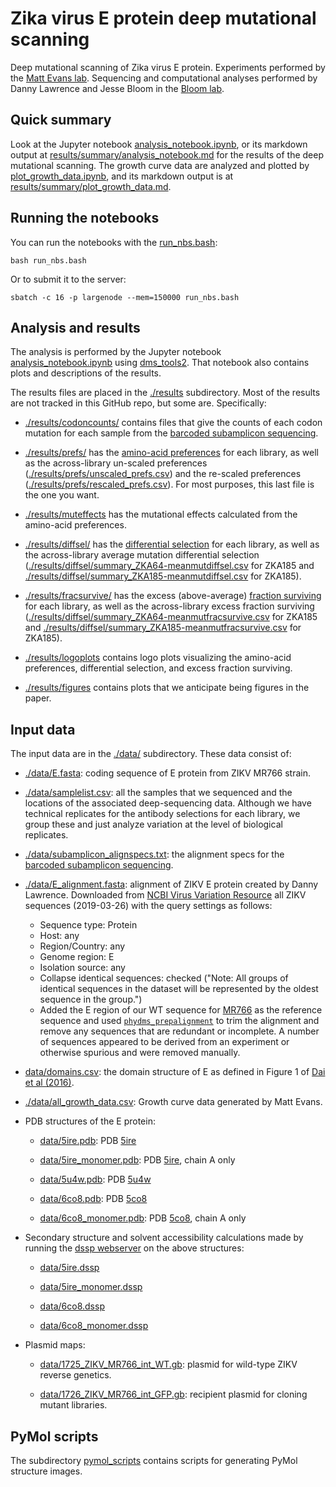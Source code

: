 # Zika virus E protein deep mutational scanning
Deep mutational scanning of Zika virus E protein.
Experiments performed by the [Matt Evans lab](http://labs.icahn.mssm.edu/evanslab/).
Sequencing and computational analyses performed by Danny Lawrence and Jesse Bloom in the [Bloom lab](https://research.fhcrc.org/bloom/en.html).

## Quick summary
Look at the Jupyter notebook [analysis_notebook.ipynb](analysis_notebook.ipynb), or its markdown output at [results/summary/analysis_notebook.md](results/summary/analysis_notebook.md) for the results of the deep mutational scanning.
The growth curve data are analyzed and plotted by [plot_growth_data.ipynb](plot_growth_data.ipynb), and its markdown output is at [results/summary/plot_growth_data.md](results/summary/plot_growth_data.md).

## Running the notebooks
You can run the notebooks with the [run_nbs.bash](run_nbs.bash):

    bash run_nbs.bash

Or to submit it to the server:

    sbatch -c 16 -p largenode --mem=150000 run_nbs.bash

## Analysis and results
The analysis is performed by the Jupyter notebook [analysis_notebook.ipynb](analysis_notebook.ipynb) using [dms_tools2](https://jbloomlab.github.io/dms_tools2/).
That notebook also contains plots and descriptions of the results.

The results files are placed in the [./results](results) subdirectory.
Most of the results are not tracked in this GitHub repo, but some are.
Specifically:

  - [./results/codoncounts/](results/codoncounts) contains files that give the counts of each codon mutation for each sample from the [barcoded subamplicon sequencing](https://jbloomlab.github.io/dms_tools2/bcsubamp.html).

  - [./results/prefs/](results/prefs) has the [amino-acid preferences](https://jbloomlab.github.io/dms_tools2/prefs.html) for each library, as well as the across-library un-scaled preferences ([./results/prefs/unscaled_prefs.csv](results/prefs/unscaled_prefs.csv)) and the re-scaled preferences ([./results/prefs/rescaled_prefs.csv](results/prefs/rescaled_prefs.csv)). For most purposes, this last file is the one you want.

  - [./results/muteffects](results/muteffects) has the mutational effects calculated from the amino-acid preferences.

  - [./results/diffsel/](results/diffsel) has the [differential selection](https://jbloomlab.github.io/dms_tools2/diffsel.html) for each library, as well as the across-library average mutation differential selection ([./results/diffsel/summary_ZKA64-meanmutdiffsel.csv](results/diffsel/summary_ZKA64-meanmutdiffsel.csv) for ZKA185 and [./results/diffsel/summary_ZKA185-meanmutdiffsel.csv](results/diffsel/summary_ZKA185-meanmutdiffsel.csv) for ZKA185).

  - [./results/fracsurvive/](results/fracsurvive) has the excess (above-average) [fraction surviving](https://jbloomlab.github.io/dms_tools2/fracsurvive.html) for each library, as well as the across-library excess fraction surviving ([./results/diffsel/summary_ZKA64-meanmutfracsurvive.csv](results/diffsel/summary_ZKA64-meanmutfracsurvive.csv) for ZKA185 and [./results/diffsel/summary_ZKA185-meanmutfracsurvive.csv](results/diffsel/summary_ZKA185-meanmutfracsurvive.csv) for ZKA185).

  - [./results/logoplots](results/logoplots) contains logo plots visualizing the amino-acid preferences, differential selection, and excess fraction surviving.

  - [./results/figures](results/figures) contains plots that we anticipate being figures in the paper.

## Input data
The input data are in the [./data/](data) subdirectory.
These data consist of:

 - [./data/E.fasta](data/E.fasta): coding sequence of E protein from ZIKV MR766 strain.

 - [./data/samplelist.csv](data/samplelist.csv): all the samples that we sequenced and the locations of the associated deep-sequencing data. Although we have technical replicates for the antibody selections for each library, we group these and just analyze variation at the level of biological replicates.

 - [./data/subamplicon_alignspecs.txt](./data/subamplicon_alignspecs.txt): the alignment specs for the [barcoded subamplicon sequencing](https://jbloomlab.github.io/dms_tools2/bcsubamp.html).

 - [./data/E_alignment.fasta](data/E_alignment.fasta): alignment of ZIKV E protein created by Danny Lawrence. Downloaded from [NCBI Virus Variation Resource](https://www.ncbi.nlm.nih.gov/genome/viruses/variation/Zika/) all ZIKV sequences (2019-03-26) with the query settings as follows:
   - Sequence type: Protein
   - Host: any
   - Region/Country: any
   - Genome region: E
   - Isolation source: any
   - Collapse identical sequences: checked ("Note: All groups of identical sequences in the dataset will be represented by the oldest sequence in the group.")
   - Added the E region of our WT sequence for [MR766](https://www.ncbi.nlm.nih.gov/nuccore/KX830961) as the reference sequence and used [`phydms_prepalignment`](http://jbloomlab.github.io/phydms/phydms_prepalignment.html) to trim the alignment and remove any sequences that are redundant or incomplete. A number of sequences appeared to be derived from an experiment or otherwise spurious and were removed manually. 

 - [data/domains.csv](data/domains.csv): the domain structure of E as defined in Figure 1 of [Dai et al (2016)](https://www.cell.com/cell-host-microbe/fulltext/S1931-3128(16)30149-4).

 - [./data/all_growth_data.csv](data/all_growth_data.csv):
   Growth curve data generated by Matt Evans.

 - PDB structures of the E protein:

   - [data/5ire.pdb](data/5ire.pdb):
     PDB [5ire](http://www.rcsb.org/structure/5ire)

   - [data/5ire_monomer.pdb](data/5ire_monomer.pdb):
     PDB [5ire](http://www.rcsb.org/structure/5ire), chain A only

   - [data/5u4w.pdb](data/5u4w.pdb):
     PDB [5u4w](http://www.rcsb.org/structure/5u4w)

   - [data/6co8.pdb](data/6co8.pdb):
     PDB [5co8](http://www.rcsb.org/structure/6co8)

   - [data/6co8_monomer.pdb](data/6co8_monomer.pdb):
     PDB [5co8](http://www.rcsb.org/structure/6co8), chain A only

 - Secondary structure and solvent accessibility calculations made by running the [dssp webserver](http://www.cmbi.ru.nl/xssp/) on the above structures:

   - [data/5ire.dssp](data/5ire.dssp)
   
   - [data/5ire_monomer.dssp](data/5ire_monomer.dssp)
   
   - [data/6co8.dssp](data/6co8.dssp)
   
   - [data/6co8_monomer.dssp](data/6co8_monomer.dssp)

 - Plasmid maps:

   - [data/1725_ZIKV_MR766_int_WT.gb](data/1725_ZIKV_MR766_int_WT.gb): plasmid for wild-type ZIKV reverse genetics.

   - [data/1726_ZIKV_MR766_int_GFP.gb](data/1726_ZIKV_MR766_int_GFP.gb): recipient plasmid for cloning mutant libraries.

## PyMol scripts
The subdirectory [pymol_scripts](pymol_scripts) contains scripts for generating PyMol structure images.
